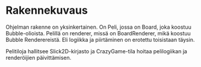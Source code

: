 # Rakennekuvaus

Ohjelman rakenne on yksinkertainen. On Peli, jossa on Board, joka koostuu Bubble-olioista. Pelillä on renderer, missä on BoardRenderer, mikä koostuu Bubble Renderereistä. Eli logiikka ja piirtäminen on erotettu toisistaan täysin.

Pelitiloja hallitsee Slick2D-kirjasto ja CrazyGame-tila hoitaa pelilogiikan ja renderöijien päivittämisen.
